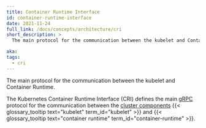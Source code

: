 ```yaml
---
title: Container Runtime Interface
id: container-runtime-interface
date: 2021-11-24
full_link: /docs/concepts/architecture/cri
short_description: >
  The main protocol for the communication between the kubelet and Container Runtime.

aka:
tags:
  - cri
---
```


The main protocol for the communication between the kubelet and Container Runtime.

<!--more-->

The Kubernetes Container Runtime Interface (CRI) defines the main
[gRPC](https://grpc.io) protocol for the communication between the
[cluster components](/docs/concepts/overview/components/#node-components)
{{< glossary_tooltip text="kubelet" term_id="kubelet" >}} and
{{< glossary_tooltip text="container runtime" term_id="container-runtime" >}}.
